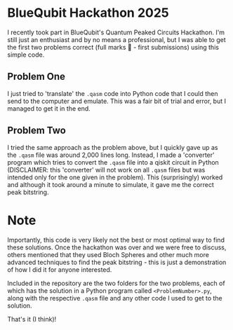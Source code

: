 # BlueQubit Hackathon 2025
I recently took part in BlueQubit's Quantum Peaked Circuits Hackathon.
I'm still just an enthusiast and by no means a professional, but I was able to get the first two problems correct (full marks 🥳 - first submissions) using this simple code.

## Problem One
I just tried to 'translate' the `.qasm` code into Python code that I could then send to the computer and emulate.
This was a fair bit of trial and error, but I managed to get it in the end.

## Problem Two
I tried the same approach as the problem above, but I quickly gave up as the `.qasm` file was around 2,000 lines long.
Instead, I made a 'converter' program which tries to convert the `.qasm` file into a qiskit circuit in Python (DISCLAIMER: this 'converter' will not work on all `.qasm` files but was intended only for the one given in the problem).
This (surprisingly) worked and although it took around a minute to simulate, it gave me the correct peak bitstring.

# Note
Importantly, this code is very likely not the best or most optimal way to find these solutions.
Once the hackathon was over and we were free to discuss, others mentioned that they used Bloch Spheres and other much more advanced techniques to find the peak bitstring - this is just a demonstration of how I did it for anyone interested.

Included in the repository are the two folders for the two problems, each of which has the solution in a Python program called `<ProblemNumber>.py`, along with the respective `.qasm` file and any other code I used to get to the solution.

That's it (I think)!

